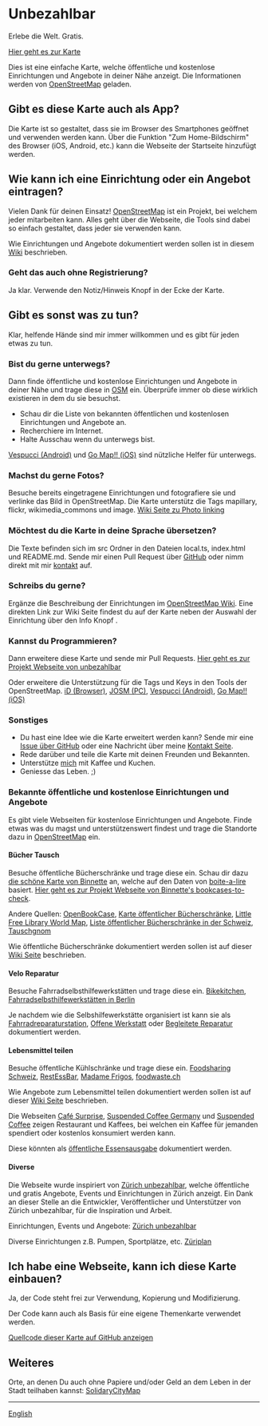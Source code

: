# Unbezahlbar

Erlebe die Welt. Gratis.

[Hier geht es zur Karte](https://priceless.zottelig.ch/de)

Dies ist eine einfache Karte, welche öffentliche und kostenlose Einrichtungen und Angebote in deiner Nähe anzeigt. Die Informationen werden von [OpenStreetMap](https://www.openstreetmap.org) geladen.

## Gibt es diese Karte auch als App?

Die Karte ist so gestaltet, dass sie im Browser des Smartphones geöffnet und verwenden werden kann. Über die Funktion "Zum Home-Bildschirm" des Browser (iOS, Android, etc.) kann die Webseite der Startseite hinzufügt werden.

## Wie kann ich eine Einrichtung oder ein Angebot eintragen?

Vielen Dank für deinen Einsatz! [OpenStreetMap](https://www.openstreetmap.org) ist ein Projekt, bei welchem jeder mitarbeiten kann. Alles geht über die Webseite, die Tools sind dabei so einfach gestaltet, dass jeder sie verwenden kann.

Wie Einrichtungen und Angebote dokumentiert werden sollen ist in diesem [Wiki](https://wiki.openstreetmap.org/) beschrieben.

### Geht das auch ohne Registrierung?

Ja klar. Verwende den <i class="fas fa-comment-alt"></i> Notiz/Hinweis Knopf in der Ecke der Karte.

## Gibt es sonst was zu tun?

Klar, helfende Hände sind mir immer willkommen und es gibt für jeden etwas zu tun.

### Bist du gerne unterwegs?

Dann finde öffentliche und kostenlose Einrichtungen und Angebote in deiner Nähe und trage diese in [OSM](https://www.openstreetmap.org) ein. Überprüfe immer ob diese wirklich existieren in dem du sie besuchst.

- Schau dir die Liste von bekannten öffentlichen und kostenlosen Einrichtungen und Angebote an.
- Recherchiere im Internet.
- Halte Ausschau wenn du unterwegs bist.

[Vespucci (Android)](https://wiki.openstreetmap.org/wiki/Vespucci) und [Go Map!! (iOS)](https://wiki.openstreetmap.org/wiki/Go_Map!!) sind nützliche Helfer für unterwegs.

### Machst du gerne Fotos?

Besuche bereits eingetragene Einrichtungen und fotografiere sie und verlinke das Bild in OpenStreetMap. Die Karte unterstütz die Tags mapillary, flickr, wikimedia_commons und image. [Wiki Seite zu Photo linking](https://wiki.openstreetmap.org/wiki/Photo_linking)

### Möchtest du die Karte in deine Sprache übersetzen?

Die Texte befinden sich im src Ordner in den Dateien local.ts, index.html und README.md. Sende mir einen Pull Request über [GitHub](https://github.com/ToastHawaii/priceless-map) oder nimm direkt mit mir [kontakt](https://it.zottelig.ch/kontakt) auf.

### Schreibs du gerne?

Ergänze die Beschreibung der Einrichtungen im [OpenStreetMap Wiki](https://wiki.openstreetmap.org/wiki/DE:Map_Features). Eine direkten Link zur Wiki Seite findest du auf der Karte neben der Auswahl der Einrichtung über den Info Knopf <i class="fas fa-info-circle"></i>.

### Kannst du Programmieren?

Dann erweitere diese Karte und sende mir Pull Requests. [Hier geht es zur Projekt Webseite von unbezahlbar](https://github.com/ToastHawaii/priceless-map)

Oder erweitere die Unterstützung für die Tags und Keys in den Tools der OpenStreetMap. [iD (Browser)](https://wiki.openstreetmap.org/wiki/ID), [JOSM (PC)](https://wiki.openstreetmap.org/wiki/JOSM), [Vespucci (Android)](https://wiki.openstreetmap.org/wiki/Vespucci), [Go Map!! (iOS)](https://wiki.openstreetmap.org/wiki/Go_Map!!)

### Sonstiges

- Du hast eine Idee wie die Karte erweitert werden kann? Sende mir eine [Issue über GitHub](https://github.com/ToastHawaii/priceless-map/issues/new) oder eine Nachricht über meine [Kontakt Seite](https://it.zottelig.ch/kontakt).
- Rede darüber und teile die Karte mit deinen Freunden und Bekannten.
- Unterstütze [mich](https://it.zottelig.ch/kontakt) mit Kaffee und Kuchen.
- Geniesse das Leben. ;)

### Bekannte öffentliche und kostenlose Einrichtungen und Angebote

Es gibt viele Webseiten für kostenlose Einrichtungen und Angebote. Finde etwas was du magst und unterstützenswert findest und trage die Standorte dazu in [OpenStreetMap](https://www.openstreetmap.org) ein.

#### Bücher Tausch

Besuche öffentliche Bücherschränke und trage diese ein. Schau dir dazu [die schöne Karte von Binnette](https://umap.openstreetmap.fr/fr/map/osm-bookcases-and-boite-a-lire_362287#15/45.2010/5.7389) an, welche auf den Daten von [boite-a-lire](https://www.boite-a-lire.com/) basiert. [Hier geht es zur Projekt Webseite von Binnette's bookcases-to-check](https://github.com/Binnette/bookcases-to-check).

Andere Quellen: [OpenBookCase](https://openbookcase.org/map), [Karte öffentlicher Bücherschränke](https://www.lesestunden.de/karte-oeffentlicher-buecherschraenke/), [Little Free Library World Map](https://littlefreelibrary.org/ourmap/), [Liste öffentlicher Bücherschränke in der Schweiz](https://de.wikipedia.org/wiki/Liste_%C3%B6ffentlicher_B%C3%BCcherschr%C3%A4nke_in_der_Schweiz), [Tauschgnom](https://www.tauschgnom.de/offene-buecherschraenke)

Wie öffentliche Bücherschränke dokumentiert werden sollen ist auf dieser [Wiki Seite](https://wiki.openstreetmap.org/wiki/DE:Tag:amenity%3Dpublic_bookcase) beschrieben.

#### Velo Reparatur

Besuche Fahrradselbsthilfewerkstätten und trage diese ein. [Bikekitchen](http://www.heureux-cyclage.org/les-ateliers-dans-le-monde?lang=en), [Fahrradselbsthilfewerkstätten in Berlin](https://fahrrad.fandom.com/de/wiki/Fahrradselbsthilfewerkst%C3%A4tten_in_Berlin)

Je nachdem wie die Selbshilfewerkstätte organisiert ist kann sie als [Fahrradreparaturstation](https://wiki.openstreetmap.org/wiki/DE:Tag:amenity%3Dbicycle_repair_station), [Offene Werkstatt](https://wiki.openstreetmap.org/wiki/Tag:leisure%3Dhackerspace) oder [Begleitete Reparatur](https://wiki.openstreetmap.org/wiki/DE:Tag:repair%3Dassisted_self_service) dokumentiert werden.

#### Lebensmittel teilen

Besuche öffentliche Kühlschränke und trage diese ein. [Foodsharing Schweiz](https://foodsharingschweiz.ch/karte), [RestEssBar](http://restessbar.ch/de), [Madame Frigos](https://www.madamefrigo.ch/de/standorte/), [foodwaste.ch](https://foodwaste.ch/lokale-initiativen/)

Wie Angebote zum Lebensmittel teilen dokumentiert werden sollen ist auf dieser [Wiki Seite](https://wiki.openstreetmap.org/wiki/DE:Tag:social_facility%3Dfood_bank) beschrieben.

Die Webseiten [Café Surprise](https://surprise.ngo/angebote/cafesurprise/ueber-cafe-surprise/), [Suspended Coffee Germany](https://suspendedcoffee.de/shops/karte/) und [Suspended Coffee](https://suspendedcoffees.com/cafes/) zeigen Restaurant und Kaffees, bei welchen ein Kaffee für jemanden spendiert oder kostenlos konsumiert werden kann.

Diese könnten als [öffentliche Essensausgabe](https://wiki.openstreetmap.org/wiki/DE:Tag:social_facility%3Dsoup_kitchen) dokumentiert werden.

#### Diverse

Die Webseite wurde inspiriert von [Zürich unbezahlbar](https://www.zuerichunbezahlbar.ch/map/), welche öffentliche und gratis Angebote, Events und Einrichtungen in Zürich anzeigt. Ein Dank an dieser Stelle an die Entwickler, Veröffentlicher und Unterstützer von Zürich unbezahlbar, für die Inspiration und Arbeit.

Einrichtungen, Events und Angebote: [Zürich unbezahlbar](https://www.zuerichunbezahlbar.ch/map/)

Diverse Einrichtungen z.B. Pumpen, Sportplätze, etc. [Züriplan](https://www.maps.stadt-zuerich.ch/zueriplan3/Stadtplan.aspx)

## Ich habe eine Webseite, kann ich diese Karte einbauen?

Ja, der Code steht frei zur Verwendung, Kopierung und Modifizierung.

Der Code kann auch als Basis für eine eigene Themenkarte verwendet werden.

[Quellcode dieser Karte auf GitHub anzeigen](https://github.com/ToastHawaii/priceless-map)

## Weiteres

Orte, an denen Du auch ohne Papiere und/oder Geld an dem Leben in der Stadt teilhaben kannst: [SolidaryCityMap](https://solidary.city/)

---

[English](/docs)
